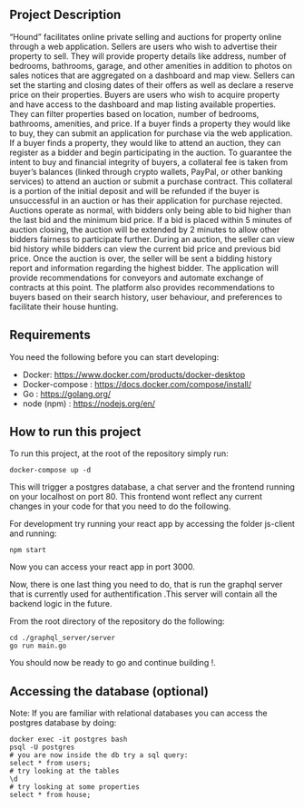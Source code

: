 
## Project Description

“Hound” facilitates online private selling and auctions for property online through a web application. Sellers are users who wish to advertise their property to sell. They will provide property details like address, number of bedrooms, bathrooms, garage, and other amenities in addition to photos on sales notices that are aggregated on a dashboard and map view. Sellers can set the starting and closing dates of their offers as well as declare a reserve price on their properties. Buyers are users who wish to acquire property and have access to the dashboard and map listing available properties. They can filter properties based on location, number of bedrooms, bathrooms, amenities, and price. If a buyer finds a property they would like to buy, they can submit an application for purchase via the web application. If a buyer finds a property, they would like to attend an auction, they can register as a bidder and begin participating in the auction. To guarantee the intent to buy and financial integrity of buyers, a collateral fee is taken from buyer’s balances (linked through crypto wallets, PayPal, or other banking services) to attend an auction or submit a purchase contract. This collateral is a portion of the initial deposit and will be refunded if the buyer is unsuccessful in an auction or has their application for purchase rejected. 
Auctions operate as normal, with bidders only being able to bid higher than the last bid and the minimum bid price. If a bid is placed within 5 minutes of auction closing, the auction will be extended by 2 minutes to allow other bidders fairness to participate further. During an auction, the seller can view bid history while bidders can view the current bid price and previous bid price. Once the auction is over, the seller will be sent a bidding history report and information regarding the highest bidder. The application will provide recommendations for conveyors and automate exchange of contracts at this point.
The platform also provides recommendations to buyers based on their search history, user behaviour, and preferences to facilitate their house hunting.







## Requirements

You need the following before you can start developing:
- Docker: https://www.docker.com/products/docker-desktop
- Docker-compose : https://docs.docker.com/compose/install/
- Go : https://golang.org/
- node (npm) :  https://nodejs.org/en/



## How to run this project

To run this project, at the root of the repository simply run:

```
docker-compose up -d

```

This will trigger a postgres database, a chat server and the frontend running on your localhost on port 80. This frontend wont reflect any current changes in your code for that you need to do the following.

For development try running your react app by accessing the folder js-client and running:

```
npm start
```
Now you can access your react app in port 3000.

Now, there is one last thing you need to do, that is run the graphql server that is currently used for authentification
.This server will contain all the backend logic in the future.

From the root directory of the repository do the following:

```
cd ./graphql_server/server 
go run main.go

```

You should now be ready to go and continue building !.



## Accessing the database (optional)


Note: If you are familiar with relational databases you can access the postgres database by doing:

```
docker exec -it postgres bash
psql -U postgres
# you are now inside the db try a sql query:
select * from users;
# try looking at the tables
\d
# try looking at some properties
select * from house;
```


